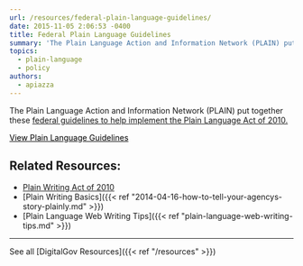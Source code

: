 ```yaml
---
url: /resources/federal-plain-language-guidelines/
date: 2015-11-05 2:06:53 -0400
title: Federal Plain Language Guidelines
summary: 'The Plain Language Action and Information Network (PLAIN) put together these federal guidelines to help implement the Plain Language Act of 2010. View Plain Language Guidelines Related Resources: Plain Writing Act of 2010 Plain Writing Basics Plain Language Web Writing Tips See all DigitalGov Resources'
topics:
  - plain-language
  - policy
authors:
  - apiazza
---
```


The Plain Language Action and Information Network (PLAIN) put together these [federal guidelines to help implement the Plain Language Act of 2010.](http://www.plainlanguage.gov/howto/guidelines/FederalPLGuidelines/index.cfm?CFID=838730&CFTOKEN=f64d36ad05e03d58-ED6E6827-0361-55F8-E6207170C554B1DF&jsessionid=A3A593B93EAEE361431FC8D8B4799DF0.chh)

<a class="button" style="color: #000000" href="http://www.plainlanguage.gov/howto/guidelines/FederalPLGuidelines/index.cfm?CFID=838730&CFTOKEN=f64d36ad05e03d58-ED6E6827-0361-55F8-E6207170C554B1DF&jsessionid=A3A593B93EAEE361431FC8D8B4799DF0.chh">View Plain Language Guidelines</a>

## Related Resources:

  * [Plain Writing Act of 2010](http://www.gpo.gov/fdsys/pkg/PLAW-111publ274/pdf/PLAW-111publ274.pdf)
  * [Plain Writing Basics]({{< ref "2014-04-16-how-to-tell-your-agencys-story-plainly.md" >}})
  * [Plain Language Web Writing Tips]({{< ref "plain-language-web-writing-tips.md" >}})

* * *

See all [DigitalGov Resources]({{< ref "/resources" >}})
